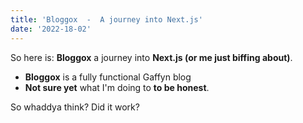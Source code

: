 ```yaml
---
title: 'Bloggox  -  A journey into Next.js'
date: '2022-18-02'
---
```


So here is: **Bloggox** a journey into **Next.js (or me just biffing about)**. 

- **Bloggox** is a fully functional Gaffyn blog
- **Not sure yet** what I'm doing to **to be honest**.

So whaddya think? Did it work?